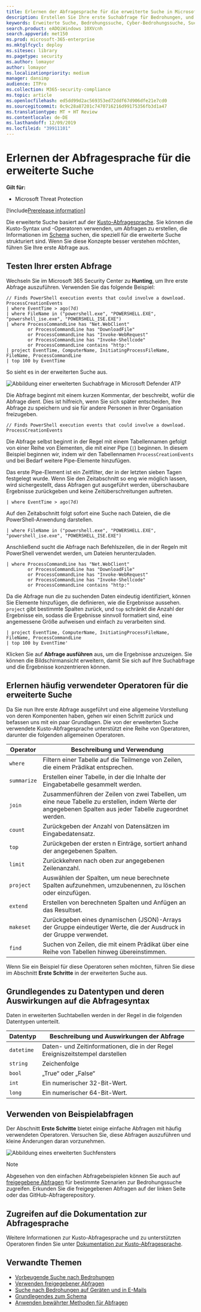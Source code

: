 ```yaml
---
title: Erlernen der Abfragesprache für die erweiterte Suche in Microsoft Threat Protection
description: Erstellen Sie Ihre erste Suchabfrage für Bedrohungen, und erfahren Sie mehr über die allgemeinen Operatoren und andere Aspekte der Abfragesprache für die erweiterte Suche.
keywords: Erweiterte Suche, Bedrohungssuche, Cyber-Bedrohungssuche, Suche, Abfrage, Sprache, lernen, erste Abfrage, Telemetrie, Ereignisse, benutzerdefinierte Erkennungen, Schema, Kusto, Operatoren, Datentypen
search.product: eADQiWindows 10XVcnh
search.appverid: met150
ms.prod: microsoft-365-enterprise
ms.mktglfcycl: deploy
ms.sitesec: library
ms.pagetype: security
ms.author: lomayor
author: lomayor
ms.localizationpriority: medium
manager: dansimp
audience: ITPro
ms.collection: M365-security-compliance
ms.topic: article
ms.openlocfilehash: ed5dd99d2ac569353ed72ddf67d906dfe21e7cd0
ms.sourcegitcommit: 0c9c28a87201c7470716216d99175356fb3d1a47
ms.translationtype: MT + HT Review
ms.contentlocale: de-DE
ms.lasthandoff: 12/09/2019
ms.locfileid: "39911101"
---
```

# <a name="learn-the-advanced-hunting-query-language"></a>Erlernen der Abfragesprache für die erweiterte Suche

**Gilt für:**
- Microsoft Threat Protection

[!include[Prerelease information](prerelease.md)]

Die erweiterte Suche basiert auf der [Kusto-Abfragesprache](https://docs.microsoft.com/azure/kusto/query/). Sie können die Kusto-Syntax und -Operatoren verwenden, um Abfragen zu erstellen, die Informationen im [Schema](advanced-hunting-schema-tables.md) suchen, die speziell für die erweiterte Suche strukturiert sind. Wenn Sie diese Konzepte besser verstehen möchten, führen Sie Ihre erste Abfrage aus.

## <a name="try-your-first-query"></a>Testen Ihrer ersten Abfrage

Wechseln Sie im Microsoft 365 Security Center zu **Hunting**, um Ihre erste Abfrage auszuführen. Verwenden Sie das folgende Beispiel:

```
// Finds PowerShell execution events that could involve a download.
ProcessCreationEvents  
| where EventTime > ago(7d)
| where FileName in ("powershell.exe", "POWERSHELL.EXE", "powershell_ise.exe", "POWERSHELL_ISE.EXE") 
| where ProcessCommandLine has "Net.WebClient"
        or ProcessCommandLine has "DownloadFile"
        or ProcessCommandLine has "Invoke-WebRequest"
        or ProcessCommandLine has "Invoke-Shellcode"
        or ProcessCommandLine contains "http:"
| project EventTime, ComputerName, InitiatingProcessFileName, FileName, ProcessCommandLine
| top 100 by EventTime
```

So sieht es in der erweiterten Suche aus.

![Abbildung einer erweiterten Suchabfrage in Microsoft Defender ATP](../images/advanced-hunting-query-example.png)

Die Abfrage beginnt mit einem kurzen Kommentar, der beschreibt, wofür die Abfrage dient. Dies ist hilfreich, wenn Sie sich später entscheiden, Ihre Abfrage zu speichern und sie für andere Personen in Ihrer Organisation freizugeben.

```
// Finds PowerShell execution events that could involve a download.
ProcessCreationEvents
```

Die Abfrage selbst beginnt in der Regel mit einem Tabellennamen gefolgt von einer Reihe von Elementen, die mit einer Pipe (`|`) beginnen. In diesem Beispiel beginnen wir, indem wir den Tabellennamen `ProcessCreationEvents` und bei Bedarf weitere Pipe-Elemente hinzufügen.

Das erste Pipe-Element ist ein Zeitfilter, der in der letzten sieben Tagen festgelegt wurde. Wenn Sie den Zeitabschnitt so eng wie möglich lassen, wird sichergestellt, dass Abfragen gut ausgeführt werden, überschaubare Ergebnisse zurückgeben und keine Zeitüberschreitungen auftreten.

```
| where EventTime > ago(7d)
```

Auf den Zeitabschnitt folgt sofort eine Suche nach Dateien, die die PowerShell-Anwendung darstellen.

```
| where FileName in ("powershell.exe", "POWERSHELL.EXE", "powershell_ise.exe", "POWERSHELL_ISE.EXE")
```

Anschließend sucht die Abfrage nach Befehlszeilen, die in der Regeln mit PowerShell verwendet werden, um Dateien herunterzuladen.

```
| where ProcessCommandLine has "Net.WebClient"
        or ProcessCommandLine has "DownloadFile"
        or ProcessCommandLine has "Invoke-WebRequest"
        or ProcessCommandLine has "Invoke-Shellcode"
        or ProcessCommandLine contains "http:"
```

Da die Abfrage nun die zu suchenden Daten eindeutig identifiziert, können Sie Elemente hinzufügen, die definieren, wie die Ergebnisse aussehen. `project` gibt bestimmte Spalten zurück, und `top` schränkt die Anzahl der Ergebnisse ein, sodass die Ergebnisse sinnvoll formatiert sind, eine angemessene Größe aufweisen und einfach zu verarbeiten sind.

```
| project EventTime, ComputerName, InitiatingProcessFileName, FileName, ProcessCommandLine
| top 100 by EventTime'
```

Klicken Sie auf **Abfrage ausführen** aus, um die Ergebnisse anzuzeigen. Sie können die Bildschirmansicht erweitern, damit Sie sich auf Ihre Suchabfrage und die Ergebnisse konzentrieren können.

## <a name="learn-common-query-operators-for-advanced-hunting"></a>Erlernen häufig verwendeter Operatoren für die erweiterte Suche

Da Sie nun Ihre erste Abfrage ausgeführt und eine allgemeine Vorstellung von deren Komponenten haben, gehen wir einen Schritt zurück und befassen uns mit ein paar Grundlagen. Die von der erweiterten Suche verwendete Kusto-Abfragesprache unterstützt eine Reihe von Operatoren, darunter die folgenden allgemeinen Operatoren.

| Operator | Beschreibung und Verwendung |
|--|--|
| `where` | Filtern einer Tabelle auf die Teilmenge von Zeilen, die einem Prädikat entsprechen. |
| `summarize` | Erstellen einer Tabelle, in der die Inhalte der Eingabetabelle gesammelt werden. |
| `join` | Zusammenführen der Zeilen von zwei Tabellen, um eine neue Tabelle zu erstellen, indem Werte der angegebenen Spalten aus jeder Tabelle zugeordnet werden. |
| `count` | Zurückgeben der Anzahl von Datensätzen im Eingabedatensatz. |
| `top` | Zurückgeben der ersten n Einträge, sortiert anhand der angegebenen Spalten. |
| `limit` | Zurückkehren nach oben zur angegebenen Zeilenanzahl. |
| `project` | Auswählen der Spalten, um neue berechnete Spalten aufzunehmen, umzubenennen, zu löschen oder einzufügen. |
| `extend` | Erstellen von berechneten Spalten und Anfügen an das Resultset. |
| `makeset` |  Zurückgeben eines dynamischen (JSON)-Arrays der Gruppe eindeutiger Werte, die der Ausdruck in der Gruppe verwendet. |
| `find` | Suchen von Zeilen, die mit einem Prädikat über eine Reihe von Tabellen hinweg übereinstimmen. |

Wenn Sie ein Beispiel für diese Operatoren sehen möchten, führen Sie diese im Abschnitt **Erste Schritte** in der erweiterten Suche aus.

## <a name="understand-data-types-and-their-query-syntax-implications"></a>Grundlegendes zu Datentypen und deren Auswirkungen auf die Abfragesyntax

Daten in erweiterten Suchtabellen werden in der Regel in die folgenden Datentypen unterteilt.

| Datentyp | Beschreibung und Auswirkungen der Abfrage |
|--|--|
| `datetime` | Daten- und Zeitinformationen, die in der Regel Ereigniszeitstempel darstellen |
| `string` | Zeichenfolge |
| `bool` | „True“ oder „False“ |
| `int` | Ein numerischer 32-Bit-Wert.  |
| `long` | Ein numerischer 64-Bit-Wert. |

## <a name="use-sample-queries"></a>Verwenden von Beispielabfragen

Der Abschnitt **Erste Schritte** bietet einige einfache Abfragen mit häufig verwendeten Operatoren. Versuchen Sie, diese Abfragen auszuführen und kleine Änderungen daran vorzunehmen.

![Abbildung eines erweiterten Suchfensters](../images/advanced-hunting-get-started.png)

>[!NOTE]
>Abgesehen von den einfachen Abfragebeispielen können Sie auch auf [freigegebene Abfragen](advanced-hunting-shared-queries.md) für bestimmte Szenarien zur Bedrohungssuche zugreifen. Erkunden Sie die freigegebenen Abfragen auf der linken Seite oder das GitHub-Abfragerepository.

## <a name="access-query-language-documentation"></a>Zugreifen auf die Dokumentation zur Abfragesprache

Weitere Informationen zur Kusto-Abfragesprache und zu unterstützten Operatoren finden Sie unter [Dokumentation zur Kusto-Abfragesprache](https://docs.microsoft.com/azure/kusto/query/).

## <a name="related-topics"></a>Verwandte Themen
- [Vorbeugende Suche nach Bedrohungen](advanced-hunting-overview.md)
- [Verwenden freigegebener Abfragen](advanced-hunting-shared-queries.md)
- [Suche nach Bedrohungen auf Geräten und in E-Mails](advanced-hunting-query-emails-devices.md)
- [Grundlegendes zum Schema](advanced-hunting-schema-tables.md)
- [Anwenden bewährter Methoden für Abfragen](advanced-hunting-best-practices.md)